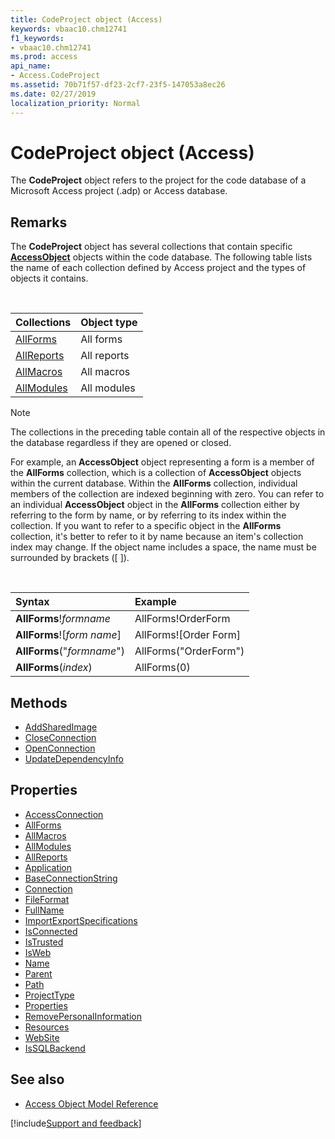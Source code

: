 ```yaml
---
title: CodeProject object (Access)
keywords: vbaac10.chm12741
f1_keywords:
- vbaac10.chm12741
ms.prod: access
api_name:
- Access.CodeProject
ms.assetid: 70b71f57-df23-2cf7-23f5-147053a8ec26
ms.date: 02/27/2019
localization_priority: Normal
---
```



# CodeProject object (Access)

The **CodeProject** object refers to the project for the code database of a Microsoft Access project (.adp) or Access database.


## Remarks

The **CodeProject** object has several collections that contain specific **[AccessObject](Access.AccessObject.md)** objects within the code database. The following table lists the name of each collection defined by Access project and the types of objects it contains.

<br/>

|Collections|Object type|
|:-----|:-----|
|[AllForms](Access.AllForms.md)|All forms|
|[AllReports](Access.AllReports.md)|All reports|
|[AllMacros](Access.allmacros.md)|All macros|
|[AllModules](Access.AllModules.md)|All modules|

> [!NOTE] 
> The collections in the preceding table contain all of the respective objects in the database regardless if they are opened or closed.

For example, an **AccessObject** object representing a form is a member of the **AllForms** collection, which is a collection of **AccessObject** objects within the current database. Within the **AllForms** collection, individual members of the collection are indexed beginning with zero. You can refer to an individual **AccessObject** object in the **AllForms** collection either by referring to the form by name, or by referring to its index within the collection. If you want to refer to a specific object in the **AllForms** collection, it's better to refer to it by name because an item's collection index may change. If the object name includes a space, the name must be surrounded by brackets ([ ]).

<br/>

|Syntax|Example|
|:-----|:-----|
|**AllForms**!_formname_|AllForms!OrderForm|
|**AllForms**![_form name_]|AllForms![Order Form]|
|**AllForms**("_formname_")|AllForms("OrderForm")|
|**AllForms**(_index_)|AllForms(0)|

## Methods

- [AddSharedImage](Access.CodeProject.AddSharedImage.md)
- [CloseConnection](Access.CodeProject.CloseConnection.md)
- [OpenConnection](Access.CodeProject.OpenConnection.md)
- [UpdateDependencyInfo](Access.CodeProject.UpdateDependencyInfo.md)

## Properties

- [AccessConnection](Access.CodeProject.AccessConnection.md)
- [AllForms](Access.CodeProject.AllForms.md)
- [AllMacros](Access.CodeProject.AllMacros.md)
- [AllModules](Access.CodeProject.AllModules.md)
- [AllReports](Access.CodeProject.AllReports.md)
- [Application](Access.CodeProject.Application.md)
- [BaseConnectionString](Access.CodeProject.BaseConnectionString.md)
- [Connection](Access.CodeProject.Connection.md)
- [FileFormat](Access.CodeProject.FileFormat.md)
- [FullName](Access.CodeProject.FullName.md)
- [ImportExportSpecifications](Access.CodeProject.ImportExportSpecifications.md)
- [IsConnected](Access.CodeProject.IsConnected.md)
- [IsTrusted](Access.CodeProject.IsTrusted.md)
- [IsWeb](Access.CodeProject.IsWeb.md)
- [Name](Access.CodeProject.Name.md)
- [Parent](Access.CodeProject.Parent.md)
- [Path](Access.CodeProject.Path.md)
- [ProjectType](Access.CodeProject.ProjectType.md)
- [Properties](Access.CodeProject.Properties.md)
- [RemovePersonalInformation](Access.CodeProject.RemovePersonalInformation.md)
- [Resources](Access.CodeProject.Resources.md)
- [WebSite](Access.CodeProject.WebSite.md)
- [IsSQLBackend](Access.CodeProject.IsSQLBackend.md)

## See also

- [Access Object Model Reference](overview/Access/object-model.md)

[!include[Support and feedback](~/includes/feedback-boilerplate.md)]